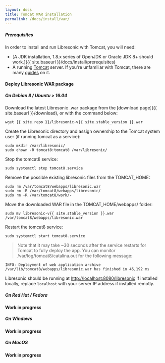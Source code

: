 ```yaml
---
layout: docs
title: Tomcat WAR installation
permalink: /docs/install/war/
---
```

##### Prerequisites

In order to install and run Libresonic with Tomcat, you will need:
- [A JDK installation, 1.8.x series of OpenJDK or Oracle JDK 8+ should work.]({{ site.baseurl }}/docs/install/prerequisites)
- A running [Tomcat](http://tomcat.apache.org/) server. If you're unfamiliar with Tomcat, there are many [guides](https://www.digitalocean.com/community/tags/java?q=How+to+install+tomcat8&type=tutorials) on it.

#### Deploy Libresonic WAR package

##### On Debian 8 / Ubuntu > 16.04

Download the latest Libresonic .war package from the [download page]({{ site.baseurl }}/download), or with the command below:

```
wget {{ site.repo }}/libresonic-v{{ site.stable_version }}.war
```

Create the Libresonic directory and assign ownership to the Tomcat system user (if running tomcat as a service):

```
sudo mkdir /var/libresonic/
sudo chown -R tomcat8:tomcat8 /var/libresonic/
```

Stop the tomcat8 service:

```
sudo systemctl stop tomcat8.service
```

Remove the possible existing libresonic files from the TOMCAT_HOME:

```
sudo rm /var/tomcat8/webapps/libresonic.war
sudo rm -R /var/tomcat8/webapps/libresonic/
sudo rm -R /var/tomcat8/work/-
```

Move the downloaded WAR file in the TOMCAT_HOME/webapps/ folder:

```
sudo mv libresonic-v{{ site.stable_version }}.war /var/tomcat8/webapps/libresonic.war
```

Restart the tomcat8 service:

```
sudo systemctl start tomcat8.service
```

> Note that it may take ~30 seconds after the service restarts for Tomcat to fully deploy the app. You can monitor /var/log/tomcat8/catalina.out for the following message:
```
INFO: Deployment of web application archive /var/lib/tomcat8/webapps/libresonic.war has finished in 46,192 ms
```

Libresonic should be running at [http://localhost:8080/libresonic](http://localhost:8080/libresonic) if installed locally, replace `localhost` with your server IP address if installed remotly.

##### On Red Hat / Fedora

**Work in progress**

##### On Windows

**Work in progress**

##### On MacOS

**Work in progress**
